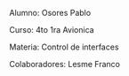 Alumno: Osores Pablo

Curso: 4to 1ra Avionica

Materia: Control de interfaces

Colaboradores: Lesme Franco
